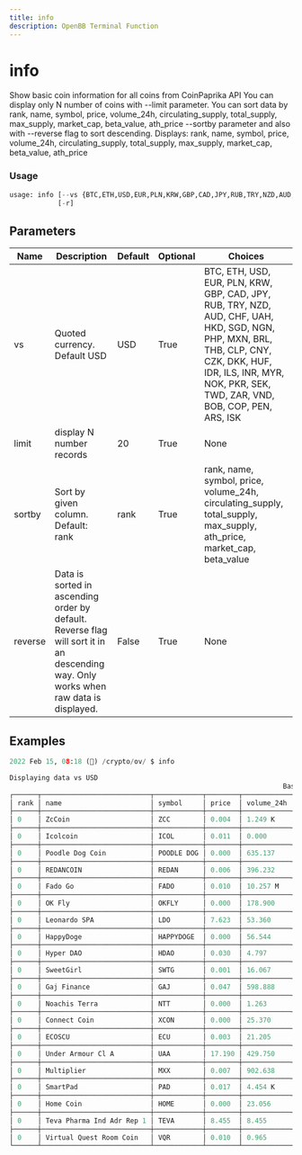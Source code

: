 ```yaml
---
title: info
description: OpenBB Terminal Function
---
```


# info

Show basic coin information for all coins from CoinPaprika API You can display only N number of coins with --limit parameter. You can sort data by rank, name, symbol, price, volume_24h, circulating_supply, total_supply, max_supply, market_cap, beta_value, ath_price --sortby parameter and also with --reverse flag to sort descending. Displays: rank, name, symbol, price, volume_24h, circulating_supply, total_supply, max_supply, market_cap, beta_value, ath_price

### Usage 
```python
usage: info [--vs {BTC,ETH,USD,EUR,PLN,KRW,GBP,CAD,JPY,RUB,TRY,NZD,AUD,CHF,UAH,HKD,SGD,NGN,PHP,MXN,BRL,THB,CLP,CNY,CZK,DKK,HUF,IDR,ILS,INR,MYR,NOK,PKR,SEK,TWD,ZAR,VND,BOB,COP,PEN,ARS,ISK}] [-l LIMIT] [-s {rank,name,symbol,price,volume_24h,circulating_supply,total_supply,max_supply,ath_price,market_cap,beta_value}]
            [-r]
```

## Parameters

| Name | Description | Default | Optional | Choices |
| ---- | ----------- | ------- | -------- | ------- |
| vs | Quoted currency. Default USD | USD | True | BTC, ETH, USD, EUR, PLN, KRW, GBP, CAD, JPY, RUB, TRY, NZD, AUD, CHF, UAH, HKD, SGD, NGN, PHP, MXN, BRL, THB, CLP, CNY, CZK, DKK, HUF, IDR, ILS, INR, MYR, NOK, PKR, SEK, TWD, ZAR, VND, BOB, COP, PEN, ARS, ISK |
| limit | display N number records | 20 | True | None |
| sortby | Sort by given column. Default: rank | rank | True | rank, name, symbol, price, volume_24h, circulating_supply, total_supply, max_supply, ath_price, market_cap, beta_value |
| reverse | Data is sorted in ascending order by default. Reverse flag will sort it in an descending way. Only works when raw data is displayed. | False | True | None |


## Examples

```python
2022 Feb 15, 08:18 (🦋) /crypto/ov/ $ info

Displaying data vs USD
                                                                    Basic Coin Information
┌──────┬───────────────────────────┬────────────┬────────┬────────────┬────────────────────┬──────────────┬────────────┬────────────┬────────────┬───────────┐
│ rank │ name                      │ symbol     │ price  │ volume_24h │ circulating_supply │ total_supply │ max_supply │ market_cap │ beta_value │ ath_price │
├──────┼───────────────────────────┼────────────┼────────┼────────────┼────────────────────┼──────────────┼────────────┼────────────┼────────────┼───────────┤
│ 0    │ ZcCoin                    │ ZCC        │ 0.004  │ 1.249 K    │ 0                  │ 0            │ 0          │ 0          │ 0.222      │ 0.014     │
├──────┼───────────────────────────┼────────────┼────────┼────────────┼────────────────────┼──────────────┼────────────┼────────────┼────────────┼───────────┤
│ 0    │ Icolcoin                  │ ICOL       │ 0.011  │ 0.000      │ 0                  │ 20.234 M     │ 0          │ 0          │ -0.090     │ 1.099     │
├──────┼───────────────────────────┼────────────┼────────┼────────────┼────────────────────┼──────────────┼────────────┼────────────┼────────────┼───────────┤
│ 0    │ Poodle Dog Coin           │ POODLE DOG │ 0.000  │ 635.137    │ 0                  │ 0            │ 0          │ 0          │ 0          │ nan       │
├──────┼───────────────────────────┼────────────┼────────┼────────────┼────────────────────┼──────────────┼────────────┼────────────┼────────────┼───────────┤
│ 0    │ REDANCOIN                 │ REDAN      │ 0.006  │ 396.232    │ 0                  │ 0            │ 0          │ 0          │ 0.967      │ 0.017     │
├──────┼───────────────────────────┼────────────┼────────┼────────────┼────────────────────┼──────────────┼────────────┼────────────┼────────────┼───────────┤
│ 0    │ Fado Go                   │ FADO       │ 0.010  │ 10.257 M   │ 0                  │ 1 B          │ 0          │ 0          │ 9.635      │ 0.021     │
├──────┼───────────────────────────┼────────────┼────────┼────────────┼────────────────────┼──────────────┼────────────┼────────────┼────────────┼───────────┤
│ 0    │ OK Fly                    │ OKFLY      │ 0.000  │ 178.900    │ 0                  │ 0            │ 0          │ 0          │ 1.004      │ 0.000     │
├──────┼───────────────────────────┼────────────┼────────┼────────────┼────────────────────┼──────────────┼────────────┼────────────┼────────────┼───────────┤
│ 0    │ Leonardo SPA              │ LDO        │ 7.623  │ 53.360     │ 0                  │ 0            │ 426.388 K  │ 650.063 K  │ 0.040      │ 8.860     │
├──────┼───────────────────────────┼────────────┼────────┼────────────┼────────────────────┼──────────────┼────────────┼────────────┼────────────┼───────────┤
│ 0    │ HappyDoge                 │ HAPPYDOGE  │ 0.000  │ 56.544     │ 0                  │ 0            │ 0          │ 0          │ 2.840      │ 0.000     │
├──────┼───────────────────────────┼────────────┼────────┼────────────┼────────────────────┼──────────────┼────────────┼────────────┼────────────┼───────────┤
│ 0    │ Hyper DAO                 │ HDAO       │ 0.030  │ 4.797      │ 0                  │ 0            │ 0          │ 0          │ 0.021      │ 0.031     │
├──────┼───────────────────────────┼────────────┼────────┼────────────┼────────────────────┼──────────────┼────────────┼────────────┼────────────┼───────────┤
│ 0    │ SweetGirl                 │ SWTG       │ 0.001  │ 16.067     │ 0                  │ 0            │ 0          │ 0          │ 1.435      │ 0.001     │
├──────┼───────────────────────────┼────────────┼────────┼────────────┼────────────────────┼──────────────┼────────────┼────────────┼────────────┼───────────┤
│ 0    │ Gaj Finance               │ GAJ        │ 0.047  │ 598.888    │ 1.941 M            │ 1.941 M      │ 0          │ 90.617 K   │ 1.357      │ 0.568     │
├──────┼───────────────────────────┼────────────┼────────┼────────────┼────────────────────┼──────────────┼────────────┼────────────┼────────────┼───────────┤
│ 0    │ Noachis Terra             │ NTT        │ 0.000  │ 1.263      │ 0                  │ 0            │ 0          │ 0          │ -2.052     │ 0.000     │
├──────┼───────────────────────────┼────────────┼────────┼────────────┼────────────────────┼──────────────┼────────────┼────────────┼────────────┼───────────┤
│ 0    │ Connect Coin              │ XCON       │ 0.000  │ 25.370     │ 38.997 M           │ 70 M         │ 0          │ 10.359 K   │ 0.863      │ 0.696     │
├──────┼───────────────────────────┼────────────┼────────┼────────────┼────────────────────┼──────────────┼────────────┼────────────┼────────────┼───────────┤
│ 0    │ ECOSCU                    │ ECU        │ 0.003  │ 21.205     │ 0                  │ 0            │ 0          │ 0          │ 1.376      │ 0.004     │
├──────┼───────────────────────────┼────────────┼────────┼────────────┼────────────────────┼──────────────┼────────────┼────────────┼────────────┼───────────┤
│ 0    │ Under Armour Cl A         │ UAA        │ 17.190 │ 429.750    │ 0                  │ 236.518 K    │ 236.518 K  │ 0          │ 0.181      │ 27.140    │
├──────┼───────────────────────────┼────────────┼────────┼────────────┼────────────────────┼──────────────┼────────────┼────────────┼────────────┼───────────┤
│ 0    │ Multiplier                │ MXX        │ 0.007  │ 902.638    │ 137.665 M          │ 186.586 M    │ 0          │ 946.127 K  │ 0.793      │ 0.014     │
├──────┼───────────────────────────┼────────────┼────────┼────────────┼────────────────────┼──────────────┼────────────┼────────────┼────────────┼───────────┤
│ 0    │ SmartPad                  │ PAD        │ 0.017  │ 4.454 K    │ 0                  │ 1 B          │ 0          │ 0          │ 1.159      │ 0.043     │
├──────┼───────────────────────────┼────────────┼────────┼────────────┼────────────────────┼──────────────┼────────────┼────────────┼────────────┼───────────┤
│ 0    │ Home Coin                 │ HOME       │ 0.000  │ 23.056     │ 0                  │ 0            │ 0          │ 0          │ 0.853      │ 0.000     │
├──────┼───────────────────────────┼────────────┼────────┼────────────┼────────────────────┼──────────────┼────────────┼────────────┼────────────┼───────────┤
│ 0    │ Teva Pharma Ind Adr Rep 1 │ TEVA       │ 8.455  │ 8.455      │ 0                  │ 317.460 K    │ 317.460 K  │ 0          │ 0.101      │ 13.210    │
├──────┼───────────────────────────┼────────────┼────────┼────────────┼────────────────────┼──────────────┼────────────┼────────────┼────────────┼───────────┤
│ 0    │ Virtual Quest Room Coin   │ VQR        │ 0.010  │ 0.965      │ 0                  │ 567.838 K    │ 52.560 M   │ 0          │ 1.417      │ 0.055     │
└──────┴───────────────────────────┴────────────┴────────┴────────────┴────────────────────┴──────────────┴────────────┴────────────┴────────────┴───────────┘
```

